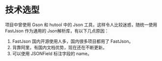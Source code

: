 # 技术选型

项目中曾使用 Gson 和 hutool 中的 Json 工具，这样令人比较迷惑，随统一使用 FastJson 作为通用的 Json解析库，有以下几点原因：
1. FastJson 国内开源使用人多，国内很多项目都用了 FastJson。
2. 背靠阿里，有国内文档优势，现在还在不断更新。
3. 可以使用 JSONField 标注字段的 name。
